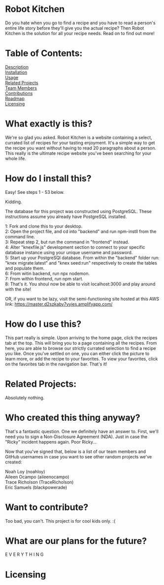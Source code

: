 # Robot Kitchen
Do you hate when you go to find a recipe and you have to read a person's entire life story before they'll give you the actual recipe?  Then Robot Kitchen is the solution for all your recipe needs.  Read on to find out more!

# Table of Contents:
[Description](#what-exactly-is-this)<br/>
[Installation](#how-do-i-install-this)<br/>
[Usage](#how-do-i-use-this)<br/>
[Related Projects](#related-projects)<br/>
[Team Members](#who-created-this-thing-anyway)<br/>
[Contributions](#want-to-contribute)<br/>
[Roadmap](#what-are-our-plans-for-the-future)<br/>
[Licensing](#licensing)<br/>

# What exactly is this?
We're so glad you asked.  Robot Kitchen is a website containing a select, currated list of recipes for your tasting enjoyment.  It's a simple way to get the recipe you want without having to read 20 paragraphs about a person.  This really is the ultimate recipe website you've been searching for your whole life.

# How do I install this?
Easy!  See steps 1 - 53 below.

Kidding.

The database for this project was constructed using PostgreSQL.  These instructions assume you already have PostgreSQL installed.

1: Fork and clone this to your desktop.<br/>
2: Open the project file, and cd into "backend" and run npm-instll from the command line.<br/>
3:  Repeat step 2, but run the command in "frontend" instead.<br/>
4:  Alter "knexfile.js" development section to connect to your specific database instance using your unique username and password.<br/>
5:  Start up your PostgreSQl database.  From within the "backend" folder run: "knex migrate:latest" and "knex seed:run" respectively to create the tables and populate them.<br/>
6:  From witin backend, run npx nodemon.<br/>
7:  From within frontend, run npm start.<br/>
8:  That's it.  You shoul now be able to visit localhost:3000 and play around with the site!<br/>

OR, if you want to be lazy, visit the semi-functioning site hosted at this AWS link: https://master.d2szkaby7yyies.amplifyapp.com/<br/>



# How do I use this?
This part really is simple.  Upon arriving to the home page, click the recipes tab at the top.  This will bring you to a page containing all the recipes.  From here, you are able to browse our strictly currated selection to find a recipe you like.  Once you've settled on one, you can either click the picture to learn more, or add the recipe to your favorites.  To view your favorites, click on the favorites tab in the navigation bar.  That's it!

# Related Projects:
Absolutely nothing.

# Who created this thing anyway?
That's a fantastic question.  One we definitely have an answer to.  First, we'll need you to sign a Non-Disclosure Agreement (NDA).  Just in case the "Ricky" incident happens again.  Poor Ricky...

Now that you've signed that, below is a list of our team members and GitHub usernames in case you want to see other random projects we've created:<br/>

Noah Loy (noahloy)<br/>
Aileen Ocampo (aileenocampo)<br/>
Trace Richolson (TraceRicholson)<br/>
Eric Samuels (blackpowerade)<br/>

# Want to contribute?
Too bad, you can't.  This project is for cool kids only. :(

# What are our plans for the future?
E V E R Y T H I N G

# Licensing

